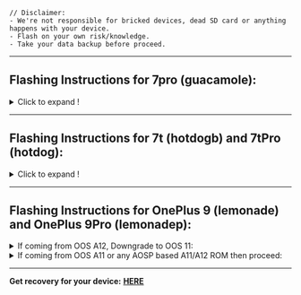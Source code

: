     // Disclaimer:
    - We're not responsible for bricked devices, dead SD card or anything happens with your device.
    - Flash on your own risk/knowledge.
    - Take your data backup before proceed.
--------------------------------------------------------------------------------------------------
## Flashing Instructions for 7pro (guacamole):
<details>
<summary>Click to expand !</summary>


 -Reboot to fastboot & flash recovery in both slot using command:

                                                                                                                  
    fastboot flash boot_a <recovery_filename>.img
    fastboot flash boot_b <recovery_filename>.img

 -Now reboot to recovery & factory reset.

 -Back to recovery main page tap **Apply update** then **Apply from ADB**.

 -Now sideload ROM.zip using command.

                                                                                                                  
    adb sideload <rom_filename>.zip

 -If getting message **Signature verification failed** click **yes**.

 -You'll see process stuck on 47%, Don't worry you'll get **Success** message just wait.

 -Now once again do a **Factory reset** & reboot.
</details>

-------------------------------------------------------------
## Flashing Instructions for 7t (hotdogb) and 7tPro (hotdog):
<details>
<summary>Click to expand !</summary>


 -Reboot to fastboot & flash recovery in both slot using command:

                                                                                                                  
    fastboot flash recovery_a <recovery_filename>.img
    fastboot flash recovery_b <recovery_filename>.img

 -Now reboot to recovery & factory reset.

 -Back to recovery main page tap **Apply update** then **Apply from ADB**.

 -Now sideload ROM.zip using command.

                                                                                                                  
    adb sideload <rom_filename>.zip

 -If getting message **Signature verification failed** click **yes**.

 -You'll see process stuck on 47%, Don't worry you'll get **Success** message just wait.

 -Now once again do a **Factory reset** & reboot.
</details>

-------------------------------------------------------------------------------
## Flashing Instructions for OnePlus 9 (lemonade) and OnePlus 9Pro (lemonadep):
<details>
<summary>If coming from OOS A12, Downgrade to OOS 11:</summary>
 
 -Flash Xtended recovery ( Link in bottom of this page).
                                                                                                                  
    fastboot flash boot <recovery_filename>.img

 -Download copy-partition zip from [**HERE**](https://androidfilehost.com/?fid=2188818919693768129)
 
 -Sideload copy-partition zip.
 
 -Reboot to recovery & factory reset
 
 -Back to recovery main page tap **Apply update** then **Apply from ADB**.

 -Now sideload ROM.zip using command.

                                                                                                                  
    adb sideload <rom_filename>.zip

 -If getting message **Signature verification failed** click **yes**.

 -You'll see process stuck on 47%, Don't worry you'll get **Success** message just wait.

 -Now once again do a **Factory reset** & reboot.
 </details>
 
 <details>
<summary>If coming from OOS A11 or any AOSP based A11/A12 ROM then proceed:</summary>
 
 -Flash Xtended recovery ( Link in bottom of this page).
                                                                                                                  
    fastboot flash boot <recovery_filename>.img

 -Now reboot to recovery & factory reset.

 -Back to recovery main page tap **Apply update** then **Apply from ADB**.

 -Now sideload ROM.zip using command.

                                                                                                                  
    adb sideload <rom_filename>.zip

 -If getting message **Signature verification failed** click **yes**.

 -You'll see process stuck on 47%, Don't worry you'll get **Success** message just wait.

 -Now once again do a **Factory reset** & reboot.
</details>

--------------------------------------------------------------------------------------------------------------------
**Get recovery for your device:** [**HERE**](https://sourceforge.net/projects/my-builds/files/Misc/Project-Xtended/)


